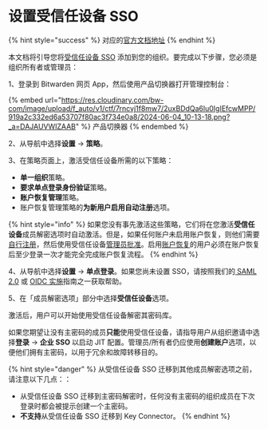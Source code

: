 # 设置受信任设备 SSO

{% hint style="success" %}
对应的[官方文档地址](https://bitwarden.com/help/setup-sso-with-trusted-devices/)
{% endhint %}

本文档将引导您将[受信任设备 SSO](./) 添加到您的组织。要完成以下步骤，您必须是组织所有者或管理员：

1、登录到 Bitwarden 网页 App，然后使用产品切换器打开管理控制台：

{% embed url="https://res.cloudinary.com/bw-com/image/upload/f_auto/v1/ctf/7rncvj1f8mw7/2uxBDdQa6lu0IgIEfcwMPP/919a2c332ed6a53707f80ac3f734e0a8/2024-06-04_10-13-18.png?_a=DAJAUVWIZAAB" %}
产品切换器
{% endembed %}

2、从导航中选择**设置** → **策略**。

3、在策略页面上，激活受信任设备所需的以下策略：

* **单一组织**策略。
* **要求单点登录身份验证**策略。
* **账户恢复管理**策略。
* 账户恢复管理策略的**为新用户启用自动注册**选项。

{% hint style="info" %}
如果您没有事先激活这些策略，它们将在您激活**受信任设备**成员解密选项时自动激活。但是，如果任何账户未启用账户恢复，则他们需要[自行注册](../../manage-members/account-recovery.md#self-enroll-in-password-reset)，然后使用受信任设备[管理员批准](approve-a-trusted-device.md)。启用[账户恢复](../../manage-members/account-recovery.md)的用户必须在账户恢复后至少登录一次才能完全完成账户恢复流程。
{% endhint %}

4、从导航中选择**设置** → **单点登录**。如果您尚未设置 SSO，请按照我们的[ SAML 2.0](../../../login-with-sso/saml-2.0-configuration.md) 或 [OIDC 实施](../../../login-with-sso/oidc-configuration.md)指南之一获取帮助。

5、在「成员解密选项」部分中选择**受信任设备**选项。

激活后，用户可以开始使用受信任设备解密其密码库。

如果您期望让没有主密码的成员**只能**使用受信任设备，请指导用户从组织邀请中选择**登录** → **企业 SSO** 以启动 JIT 配置。管理员/所有者仍应使用**创建账户**选项，以便他们拥有主密码，以用于冗余和故障转移目的。

{% hint style="danger" %}
从受信任设备 SSO 迁移到其他成员解密选项之前，请注意以下几点：：

* 从受信任设备 SSO 迁移到主密码解密时，任何没有主密码的组织成员在下次登录时都会被提示创建一个主密码。
* **不支持**从受信任设备 SSO 迁移到 Key Connector。
{% endhint %}
